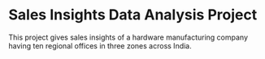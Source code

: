 # Sales Insights Data Analysis Project
This project gives sales insights of a hardware manufacturing company having ten regional offices in three zones across India. 

